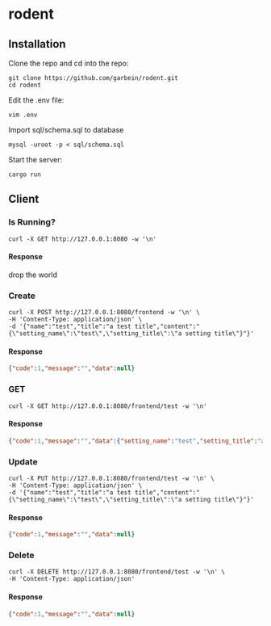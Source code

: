 # rodent

## Installation

Clone the repo and cd into the repo:

```shell
git clone https://github.com/garbein/rodent.git
cd rodent
```

Edit the .env file:

```shell
vim .env
```

Import sql/schema.sql to database

```shell
mysql -uroot -p < sql/schema.sql
```

Start the server:

```shell
cargo run
```

## Client

### Is Running?

```shell
curl -X GET http://127.0.0.1:8080 -w '\n'
```
#### Response

drop the world

### Create

```shell
curl -X POST http://127.0.0.1:8080/frontend -w '\n' \
-H 'Content-Type: application/json' \
-d '{"name":"test","title":"a test title","content":"{\"setting_name\":\"test\",\"setting_title\":\"a setting title\"}"}' 
```

#### Response

```json
{"code":1,"message":"","data":null}
```

### GET

```shell
curl -X GET http://127.0.0.1:8080/frontend/test -w '\n' 
```

#### Response

```json
{"code":1,"message":"","data":{"setting_name":"test","setting_title":"a setting title"}}
```

### Update

```shell
curl -X PUT http://127.0.0.1:8080/frontend/test -w '\n' \
-H 'Content-Type: application/json' \
-d '{"name":"test","title":"a test title","content":"{\"setting_name\":\"test\",\"setting_title\":\"a setting title\"}"}' 
```

#### Response

```json
{"code":1,"message":"","data":null}
```

### Delete

```shell
curl -X DELETE http://127.0.0.1:8080/frontend/test -w '\n' \
-H 'Content-Type: application/json' 
```

#### Response

```json
{"code":1,"message":"","data":null}
```

